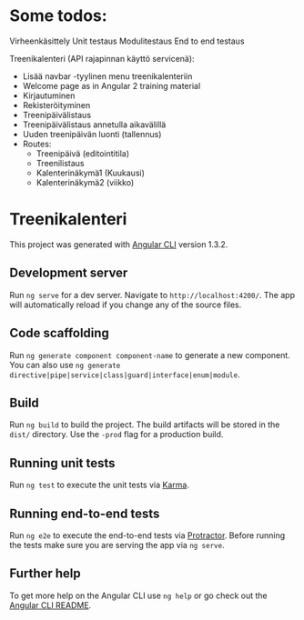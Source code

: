 # Some todos:

Virheenkäsittely
Unit testaus
Modulitestaus
End to end testaus


Treenikalenteri (API rajapinnan käyttö servicenä):
- Lisää navbar -tyylinen menu treenikalenteriin
- Welcome page as in Angular 2 training material
- Kirjautuminen
- Rekisteröityminen
- Treenipäivälistaus
- Treenipäivälistaus annetulla aikavälillä
- Uuden treenipäivän luonti (tallennus)
- Routes:
  - Treenipäivä (editointitila)
  - Treenilistaus
  - Kalenterinäkymä1 (Kuukausi)
  - Kalenterinäkymä2 (viikko)



# Treenikalenteri

This project was generated with [Angular CLI](https://github.com/angular/angular-cli) version 1.3.2.

## Development server

Run `ng serve` for a dev server. Navigate to `http://localhost:4200/`. The app will automatically reload if you change any of the source files.

## Code scaffolding

Run `ng generate component component-name` to generate a new component. You can also use `ng generate directive|pipe|service|class|guard|interface|enum|module`.

## Build

Run `ng build` to build the project. The build artifacts will be stored in the `dist/` directory. Use the `-prod` flag for a production build.

## Running unit tests

Run `ng test` to execute the unit tests via [Karma](https://karma-runner.github.io).

## Running end-to-end tests

Run `ng e2e` to execute the end-to-end tests via [Protractor](http://www.protractortest.org/).
Before running the tests make sure you are serving the app via `ng serve`.

## Further help

To get more help on the Angular CLI use `ng help` or go check out the [Angular CLI README](https://github.com/angular/angular-cli/blob/master/README.md).


